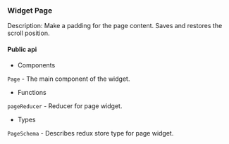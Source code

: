 ### Widget Page

Description: Make a padding for the page content. Saves and restores the scroll position. 

#### Public api

- Components

`Page` - The main component of the widget.

- Functions

`pageReducer` - Reducer for page widget.

- Types

`PageSchema` - Describes redux store type for page widget.
